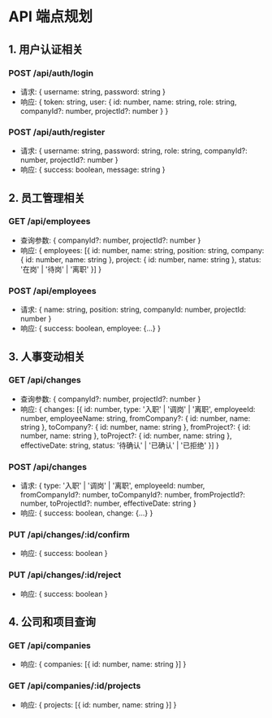 # API 端点规划

## 1. 用户认证相关

### POST /api/auth/login
- 请求: { username: string, password: string }
- 响应: { token: string, user: { id: number, name: string, role: string, companyId?: number, projectId?: number } }

### POST /api/auth/register 
- 请求: { username: string, password: string, role: string, companyId?: number, projectId?: number }
- 响应: { success: boolean, message: string }

## 2. 员工管理相关

### GET /api/employees
- 查询参数: { companyId?: number, projectId?: number }
- 响应: {
    employees: [{
      id: number,
      name: string,
      position: string,
      company: { id: number, name: string },
      project: { id: number, name: string },
      status: '在岗' | '待岗' | '离职'
    }]
  }

### POST /api/employees
- 请求: { 
    name: string,
    position: string, 
    companyId: number,
    projectId: number
  }
- 响应: { success: boolean, employee: {...} }

## 3. 人事变动相关

### GET /api/changes
- 查询参数: { companyId?: number, projectId?: number }
- 响应: {
    changes: [{
      id: number,
      type: '入职' | '调岗' | '离职',
      employeeId: number,
      employeeName: string,
      fromCompany?: { id: number, name: string },
      toCompany?: { id: number, name: string },
      fromProject?: { id: number, name: string }, 
      toProject?: { id: number, name: string },
      effectiveDate: string,
      status: '待确认' | '已确认' | '已拒绝'
    }]
  }

### POST /api/changes
- 请求: {
    type: '入职' | '调岗' | '离职',
    employeeId: number,
    fromCompanyId?: number,
    toCompanyId?: number, 
    fromProjectId?: number,
    toProjectId?: number,
    effectiveDate: string
  }
- 响应: { success: boolean, change: {...} }

### PUT /api/changes/:id/confirm
- 响应: { success: boolean }

### PUT /api/changes/:id/reject  
- 响应: { success: boolean }

## 4. 公司和项目查询

### GET /api/companies
- 响应: { companies: [{ id: number, name: string }] }

### GET /api/companies/:id/projects 
- 响应: { projects: [{ id: number, name: string }] }

